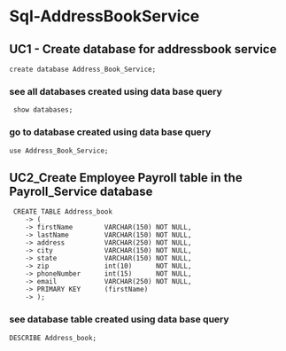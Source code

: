 # Sql-AddressBookService

## UC1 - Create database for addressbook service

```
create database Address_Book_Service;
```
### see all databases created using data base query

```
 show databases;
```
### go to database created using data base query

```
use Address_Book_Service;
```
## UC2_Create Employee Payroll table in the Payroll_Service database
```
 CREATE TABLE Address_book
    -> (
    -> firstName        VARCHAR(150) NOT NULL,
    -> lastName         VARCHAR(150) NOT NULL,
    -> address          VARCHAR(250) NOT NULL,
    -> city             VARCHAR(150) NOT NULL,
    -> state            VARCHAR(150) NOT NULL,
    -> zip              int(10)      NOT NULL,
    -> phoneNumber      int(15)      NOT NULL,
    -> email            VARCHAR(250) NOT NULL,
    -> PRIMARY KEY      (firstName)
    -> );
```

### see database table created using data base query

```
DESCRIBE Address_book;
```